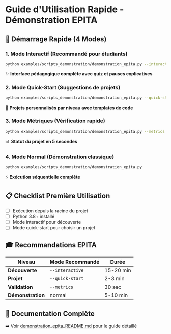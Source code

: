 # Guide d'Utilisation Rapide - Démonstration EPITA

## 🚀 Démarrage Rapide (4 Modes)

### 1. Mode Interactif (Recommandé pour étudiants)
```bash
python examples/scripts_demonstration/demonstration_epita.py --interactive
```
✨ **Interface pédagogique complète avec quiz et pauses explicatives**

### 2. Mode Quick-Start (Suggestions de projets)
```bash
python examples/scripts_demonstration/demonstration_epita.py --quick-start
```
🎯 **Projets personnalisés par niveau avec templates de code**

### 3. Mode Métriques (Vérification rapide)
```bash
python examples/scripts_demonstration/demonstration_epita.py --metrics
```
📊 **Statut du projet en 5 secondes**

### 4. Mode Normal (Démonstration classique)
```bash
python examples/scripts_demonstration/demonstration_epita.py
```
⚡ **Exécution séquentielle complète**

## 📋 Checklist Première Utilisation

- [ ] Exécution depuis la racine du projet
- [ ] Python 3.8+ installé
- [ ] Mode interactif pour découverte
- [ ] Mode quick-start pour choisir un projet

## 🎓 Recommandations EPITA

| Niveau | Mode Recommandé | Durée |
|--------|----------------|-------|
| **Découverte** | `--interactive` | 15-20 min |
| **Projet** | `--quick-start` | 2-3 min |
| **Validation** | `--metrics` | 30 sec |
| **Démonstration** | normal | 5-10 min |

## 📖 Documentation Complète
➡️ Voir [demonstration_epita_README.md](demonstration_epita_README.md) pour le guide détaillé